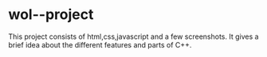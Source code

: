 # wol--project
This project consists of html,css,javascript and a few screenshots. It gives a brief idea about the different features and parts of C++.
